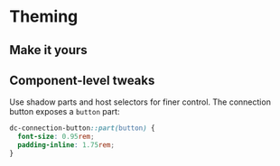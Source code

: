 <script setup>
import Customiser from './components/Customiser.vue'
</script>

# Theming

## Make it yours

<Customiser />

## Component-level tweaks

Use shadow parts and host selectors for finer control. The connection button exposes a `button` part:

```css
dc-connection-button::part(button) {
  font-size: 0.95rem;
  padding-inline: 1.75rem;
}
```
